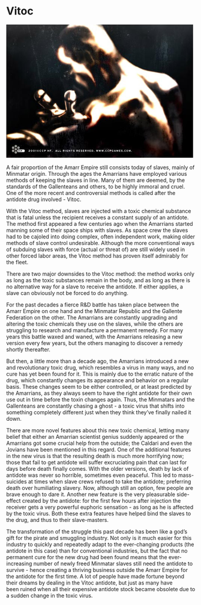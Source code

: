 # Vitoc

![Vitoc](../images/vitoc.jpg)

A fair proportion of the Amarr Empire still consists today of slaves, mainly of
Minmatar origin. Through the ages the Amarrians have employed various methods of
keeping the slaves in line. Many of them are deemed, by the standards of the
Gallenteans and others, to be highly immoral and cruel. One of the more recent
and controversial methods is called after the antidote drug involved - Vitoc.

With the Vitoc method, slaves are injected with a toxic chemical substance that
is fatal unless the recipient receives a constant supply of an antidote. The
method first appeared a few centuries ago when the Amarrians started manning
some of their space ships with slaves. As space crew the slaves had to be
cajoled into doing complex, often independent work, making older methods of
slave control undesirable. Although the more conventional ways of subduing
slaves with force (actual or threat of) are still widely used in other forced
labor areas, the Vitoc method has proven itself admirably for the fleet.

There are two major downsides to the Vitoc method: the method works only as long
as the toxic substances remain in the body, and as long as there is no
alternative way for a slave to receive the antidote. If either applies, a slave
can obviously not be forced to do anything.

For the past decades a fierce R&D battle has taken place between the Amarr
Empire on one hand and the Minmatar Republic and the Gallente Federation on the
other. The Amarrians are constantly upgrading and altering the toxic chemicals
they use on the slaves, while the others are struggling to research and
manufacture a permanent remedy. For many years this battle waxed and waned, with
the Amarrians releasing a new version every few years, but the others managing
to discover a remedy shortly thereafter.

But then, a little more than a decade ago, the Amarrians introduced a new and
revolutionary toxic drug, which resembles a virus in many ways, and no cure has
yet been found for it. This is mainly due to the erratic nature of the drug,
which constantly changes its appearance and behavior on a regular basis. These
changes seem to be either controlled, or at least predicted by the Amarrians, as
they always seem to have the right antidote for their own use out in time before
the toxin changes again. Thus, the Minmatars and the Gallenteans are constantly
chasing a ghost - a toxic virus that shifts into something completely different
just when they think they’ve finally nailed it down.

There are more novel features about this new toxic chemical, letting many belief
that either an Amarrian scientist genius suddenly appeared or the Amarrians got
some crucial help from the outside; the Caldari and even the Jovians have been
mentioned in this regard. One of the additional features in the new virus is
that the resulting death is much more horrifying now; those that fail to get
antidote will suffer excruciating pain that can last for days before death
finally comes. With the older versions, death by lack of antidote was never so
horrible, sometimes even peaceful. This led to mass-suicides at times when slave
crews refused to take the antidote; preferring death over humiliating slavery.
Now, although still an option, few people are brave enough to dare it. Another
new feature is the very pleasurable side-effect created by the antidote: for the
first few hours after injection the receiver gets a very powerful euphoric
sensation - as long as he is affected by the toxic virus. Both these extra
features have helped bind the slaves to the drug, and thus to their
slave-masters.

The transformation of the struggle this past decade has been like a god’s gift
for the pirate and smuggling industry. Not only is it much easier for this
industry to quickly and repeatedly adapt to the ever-changing products (the
antidote in this case) than for conventional industries, but the fact that no
permanent cure for the new drug had been found means that the ever-increasing
number of newly freed Minmatar slaves still need the antidote to survive - hence
creating a thriving business outside the Amarr Empire for the antidote for the
first time. A lot of people have made fortune beyond their dreams by dealing in
the Vitoc antidote, but just as many have been ruined when all their expensive
antidote stock became obsolete due to a sudden change in the toxic virus.
